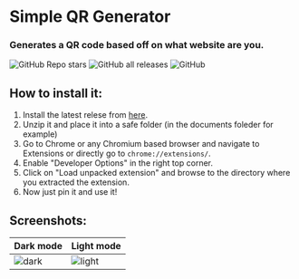 # Simple QR Generator
### Generates a QR code based off on what website are you.

![GitHub Repo stars](https://img.shields.io/github/stars/danek309044/simple-qr-generator?style=for-the-badge) ![GitHub all releases](https://img.shields.io/github/downloads/danek309044/simple-qr-generator/total?style=for-the-badge&color=%2314ba14) ![GitHub](https://img.shields.io/github/license/danek309044/simple-qr-generator?style=for-the-badge)

## How to install it:
1. Install the latest relese from [here](https://github.com/danek309044/simple-qr-generator/releases).
2. Unzip it and place it into a safe folder (in the documents foleder for example)
3. Go to Chrome or any Chromium based browser and navigate to Extensions or directly go to `chrome://extensions/`.
4. Enable "Developer Options" in the right top corner.
5. Click on "Load unpacked extension" and browse to the directory where you extracted the extension.
6. Now just pin it and use it!

## Screenshots:
Dark mode | Light mode
|-------------|-----------|
| ![dark](https://files.d309044.eu/Yimi1/ZoqurORI65.png/raw) |![light](https://files.d309044.eu/Yimi1/xataTiRe81.png/raw) |
